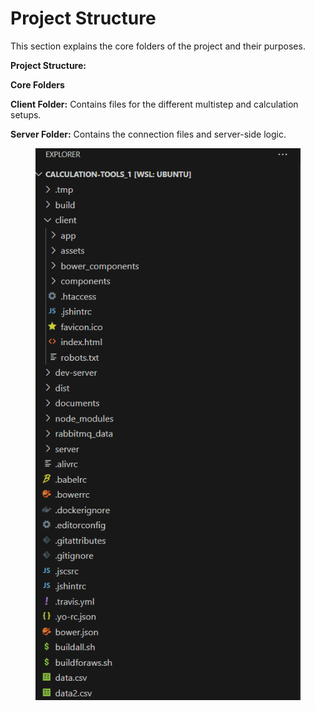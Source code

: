 # Project Structure

This section explains the core folders of the project and their purposes.

**Project Structure:**

**Core Folders**

**Client Folder:** Contains files for the different multistep and calculation setups.

**Server Folder:** Contains the connection files and server-side logic.

<figure><img src=".gitbook/assets/calculation tool structure.png" alt=""><figcaption></figcaption></figure>
